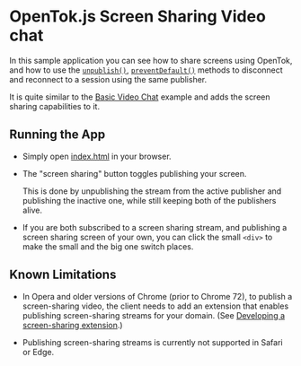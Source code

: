 # OpenTok.js Screen Sharing Video chat

In this sample application you can see how to share screens using OpenTok, and how to use the [`unpublish()`](https://tokbox.com/developer/sdks/js/reference/Session.html#unpublish), [`preventDefault()`](https://tokbox.com/developer/sdks/js/reference/StreamEvent.html#preventDefault) methods to disconnect and reconnect to a session using the same publisher.

It is quite similar to the [Basic Video Chat](../Basic%20Video%20Chat) example and adds the screen sharing capabilities to it.

## Running the App

* Simply open [index.html](index.html) in your browser.
* The "screen sharing" button toggles publishing your screen.
  
  This is done by unpublishing the stream from the active publisher and publishing the inactive one, while still keeping both of the publishers alive.
* If you are both subscribed to a screen sharing stream, and publishing a screen sharing screen of your own, you can click the small `<div>` to make the small and the big one switch places.
  
## Known Limitations

* In Opera and older versions of Chrome (prior to Chrome 72), to publish a screen-sharing video, the client needs to add an extension that enables publishing screen-sharing streams for your domain. (See [Developing a screen-sharing extension](https://tokbox.com/developer/guides/screen-sharing/js/#chrome-extension).)

* Publishing screen-sharing streams is currently not supported in Safari or Edge.
  